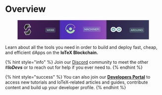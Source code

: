 # Overview

<figure><img src="../.gitbook/assets/Screen Shot 2022-10-10 at 2.40 1.jpg" alt=""><figcaption></figcaption></figure>

Learn about all the tools you need in order to build and deploy fast, cheap, and efficient dApps on the **IoTeX Blockchain.**&#x20;

{% hint style="info" %}
Join our [Discord](https://discord.gg/7uJQU3pa) community to meet the other #_**IoDevs**_ or to reach out for help if you ever need to.&#x20;
{% endhint %}

{% hint style="success" %}
You can also join our [**Developers Portal**](https://developers.iotex.io/) to access new tutorials and IoTeX-related articles and guides, contribute content and build up your developer profile.&#x20;
{% endhint %}

